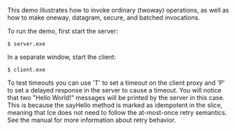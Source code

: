 This demo illustrates how to invoke ordinary (twoway) operations, as
well as how to make oneway, datagram, secure, and batched invocations.

To run the demo, first start the server:
```
$ server.exe
```
In a separate window, start the client:
```
$ client.exe
```
To test timeouts you can use 'T' to set a timeout on the client proxy
and 'P' to set a delayed response in the server to cause a timeout.
You will notice that two "Hello World!" messages will be printed by
the server in this case. This is because the sayHello method is marked
as idempotent in the slice, meaning that Ice does not need to follow
the at-most-once retry semantics. See the manual for more information
about retry behavior.

